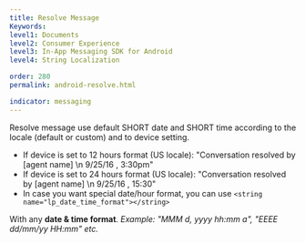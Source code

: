 ```yaml
---
title: Resolve Message
Keywords:
level1: Documents
level2: Consumer Experience
level3: In-App Messaging SDK for Android
level4: String Localization

order: 280
permalink: android-resolve.html

indicator: messaging
---
```


Resolve message use default SHORT date and SHORT time according to the locale (default or custom) and to device setting.

- If device is set to 12 hours format (US locale):
  "Conversation resolved by [agent name] \n 9/25/16 , 3:30pm"
- If device is set to 24 hours format (US locale):
  "Conversation resolved by [agent name] \n 9/25/16 , 15:30"
- In case you want special date/hour format, you can use
```<string name="lp_date_time_format"></string>```

With any **date & time format**.
*Example: "MMM d, yyyy hh:mm a", "EEEE dd/mm/yy HH:mm" etc.*
